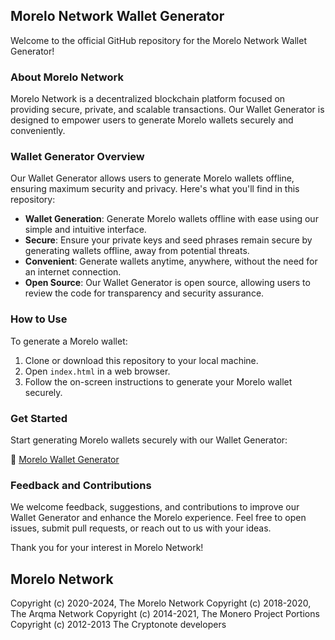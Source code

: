 ## Morelo Network Wallet Generator

Welcome to the official GitHub repository for the Morelo Network Wallet Generator!

### About Morelo Network

Morelo Network is a decentralized blockchain platform focused on providing secure, private, and scalable transactions. Our Wallet Generator is designed to empower users to generate Morelo wallets securely and conveniently.

### Wallet Generator Overview

Our Wallet Generator allows users to generate Morelo wallets offline, ensuring maximum security and privacy. Here's what you'll find in this repository:

- **Wallet Generation**: Generate Morelo wallets offline with ease using our simple and intuitive interface.
- **Secure**: Ensure your private keys and seed phrases remain secure by generating wallets offline, away from potential threats.
- **Convenient**: Generate wallets anytime, anywhere, without the need for an internet connection.
- **Open Source**: Our Wallet Generator is open source, allowing users to review the code for transparency and security assurance.

### How to Use

To generate a Morelo wallet:

1. Clone or download this repository to your local machine.
2. Open `index.html` in a web browser.
3. Follow the on-screen instructions to generate your Morelo wallet securely.

### Get Started

Start generating Morelo wallets securely with our Wallet Generator:

🔐 [Morelo Wallet Generator](https://generate.morelonetwork.pl/)

### Feedback and Contributions

We welcome feedback, suggestions, and contributions to improve our Wallet Generator and enhance the Morelo experience. Feel free to open issues, submit pull requests, or reach out to us with your ideas.

Thank you for your interest in Morelo Network!

## Morelo Network


Copyright (c) 2020-2024, The Morelo Network
Copyright (c) 2018-2020, The Arqma Network
Copyright (c) 2014-2021, The Monero Project
Portions Copyright (c) 2012-2013 The Cryptonote developers
